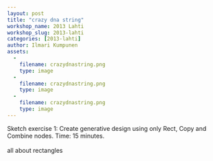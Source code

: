 ```yaml
---
layout: post
title: "crazy dna string"
workshop_name: 2013 Lahti
workshop_slug: 2013-lahti
categories: [2013-lahti]
author: Ilmari Kumpunen 
assets:
  -
    filename: crazydnastring.png
    type: image
  -
    filename: crazydnastring.png
    type: image
  -
    filename: crazydnastring.png
    type: image
---
```

<div>Sketch exercise 1: Create generative design using only Rect, Copy and Combine nodes. Time: 15 minutes.</div><div><br /></div>all about rectangles<br /> 

